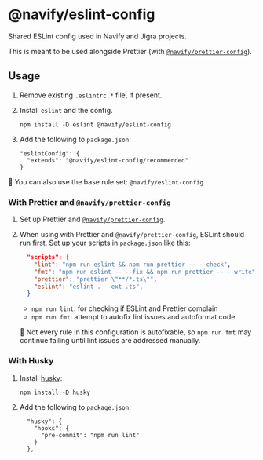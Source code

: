 # @navify/eslint-config

Shared ESLint config used in Navify and Jigra projects.

This is meant to be used alongside Prettier (with [`@navify/prettier-config`](https://github.com/navify/prettier-config/)).

## Usage

1. Remove existing `.eslintrc.*` file, if present.
1. Install `eslint` and the config.

    ```
    npm install -D eslint @navify/eslint-config
    ```

1. Add the following to `package.json`:

    ```
    "eslintConfig": {
      "extends": "@navify/eslint-config/recommended"
    }
    ```

:memo: You can also use the base rule set: `@navify/eslint-config`

### With Prettier and `@navify/prettier-config`

1. Set up Prettier and [`@navify/prettier-config`](https://github.com/navify/prettier-config/).
1. When using with Prettier and `@navify/prettier-config`, ESLint should run first. Set up your scripts in `package.json` like this:

    ```json
      "scripts": {
        "lint": "npm run eslint && npm run prettier -- --check",
        "fmt": "npm run eslint -- --fix && npm run prettier -- --write",
        "prettier": "prettier \"**/*.ts\"",
        "eslint": "eslint . --ext .ts",
      }
    ```

    - `npm run lint`: for checking if ESLint and Prettier complain
    - `npm run fmt`: attempt to autofix lint issues and autoformat code

    :memo: Not every rule in this configuration is autofixable, so `npm run fmt` may continue failing until lint issues are addressed manually.

### With Husky

1. Install [husky](https://github.com/typicode/husky):

    ```
    npm install -D husky
    ```

1. Add the following to `package.json`:

    ```
      "husky": {
        "hooks": {
          "pre-commit": "npm run lint"
        }
      },
    ```
